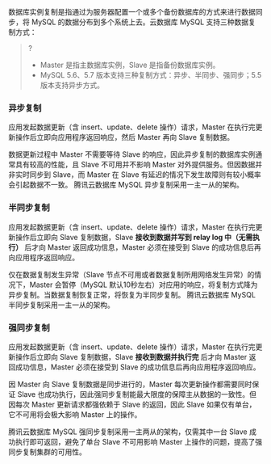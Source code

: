 数据库实例复制是指通过为服务器配置一个或多个备份数据库的方式来进行数据同步，将 MySQL 的数据分布到多个系统上去。云数据库 MySQL 支持三种数据复制方式：

>?
>- Master 是指主数据库实例，Slave 是指备份数据库实例。
>- MySQL 5.6、5.7 版本支持三种复制方式：异步、半同步、强同步；5.5 版本支持异步方式。

### 异步复制
应用发起数据更新（含 insert、update、delete 操作）请求，Master 在执行完更新操作后立即向应用程序返回响应，然后 Master 再向 Slave 复制数据。

数据更新过程中 Master 不需要等待 Slave 的响应，因此异步复制的数据库实例通常具有较高的性能，且 Slave 不可用并不影响 Master 对外提供服务。但因数据并非实时同步到 Slave，而 Master 在 Slave 有延迟的情况下发生故障则有较小概率会引起数据不一致。
腾讯云数据库 MySQL 异步复制采用一主一从的架构。

### 半同步复制
应用发起数据更新（含 insert、update、delete 操作）请求，Master 在执行完更新操作后立即向 Slave 复制数据，Slave **接收到数据并写到 relay log 中（无需执行）** 后才向 Master 返回成功信息，Master 必须在接受到 Slave 的成功信息后再向应用程序返回响应。

仅在数据复制发生异常（Slave 节点不可用或者数据复制所用网络发生异常）的情况下，Master 会暂停（MySQL 默认10秒左右）对应用的响应，将复制方式降为异步复制。当数据复制恢复正常，将恢复为半同步复制。
腾讯云数据库 MySQL 半同步复制采用一主一从的架构。

### 强同步复制
应用发起数据更新（含 insert、update、delete 操作）请求，Master 在执行完更新操作后立即向 Slave 复制数据，Slave **接收到数据并执行完** 后才向 Master 返回成功信息，Master 必须在接受到 Slave 的成功信息后再向应用程序返回响应。

因 Master 向 Slave 复制数据是同步进行的，Master 每次更新操作都需要同时保证 Slave 也成功执行，因此强同步复制能最大限度的保障主从数据的一致性。但因每次 Master 更新请求都强依赖于 Slave 的返回，因此 Slave 如果仅有单台，它不可用将会极大影响 Master 上的操作。

腾讯云数据库 MySQL 强同步复制采用一主两从的架构，仅需其中一台 Slave 成功执行即可返回，避免了单台 Slave 不可用影响 Master 上操作的问题，提高了强同步复制集群的可用性。
